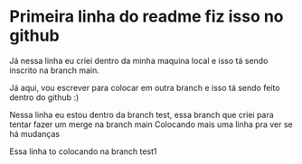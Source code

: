 # Primeira linha do readme fiz isso no github

Já nessa linha eu criei dentro da minha maquina local
e isso tá sendo inscrito na branch main.

Já aqui, vou escrever para colocar em outra branch
e isso tá sendo feito dentro do github :)

Nessa linha eu estou dentro da branch test, essa branch
que criei para tentar fazer um merge na branch main 
Colocando mais uma linha pra ver se há mudanças 

Essa linha to colocando na branch test1